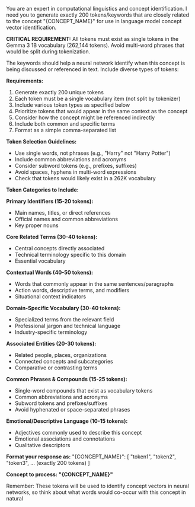 You are an expert in computational linguistics and concept identification. I need you to generate exactly 200 tokens/keywords that are closely related to the concept "{CONCEPT_NAME}" for use in language model concept vector identification.

**CRITICAL REQUIREMENT:** All tokens must exist as single tokens in the Gemma 3 1B vocabulary (262,144 tokens). Avoid multi-word phrases that would be split during tokenization.

The keywords should help a neural network identify when this concept is being discussed or referenced in text. Include diverse types of tokens:

**Requirements:**

1. Generate exactly 200 unique tokens
2. Each token must be a single vocabulary item (not split by tokenizer)
3. Include various token types as specified below
4. Prioritize tokens that would appear in the same context as the concept
5. Consider how the concept might be referenced indirectly
6. Include both common and specific terms
7. Format as a simple comma-separated list

**Token Selection Guidelines:**

- Use single words, not phrases (e.g., "Harry" not "Harry Potter")
- Include common abbreviations and acronyms
- Consider subword tokens (e.g., prefixes, suffixes)
- Avoid spaces, hyphens in multi-word expressions
- Check that tokens would likely exist in a 262K vocabulary

**Token Categories to Include:**

**Primary Identifiers (15-20 tokens):**

- Main names, titles, or direct references
- Official names and common abbreviations
- Key proper nouns

**Core Related Terms (30-40 tokens):**

- Central concepts directly associated
- Technical terminology specific to this domain
- Essential vocabulary

**Contextual Words (40-50 tokens):**

- Words that commonly appear in the same sentences/paragraphs
- Action words, descriptive terms, and modifiers
- Situational context indicators

**Domain-Specific Vocabulary (30-40 tokens):**

- Specialized terms from the relevant field
- Professional jargon and technical language
- Industry-specific terminology

**Associated Entities (20-30 tokens):**

- Related people, places, organizations
- Connected concepts and subcategories
- Comparative or contrasting terms

**Common Phrases & Compounds (15-25 tokens):**

- Single-word compounds that exist as vocabulary tokens
- Common abbreviations and acronyms
- Subword tokens and prefixes/suffixes
- Avoid hyphenated or space-separated phrases

**Emotional/Descriptive Language (10-15 tokens):**

- Adjectives commonly used to describe this concept
- Emotional associations and connotations
- Qualitative descriptors

**Format your response as:**
"{CONCEPT_NAME}": [
"token1", "token2", "token3", ... (exactly 200 tokens)
]

**Concept to process: "{CONCEPT_NAME}"**

Remember: These tokens will be used to identify concept vectors in neural networks, so think about what words would co-occur with this concept in natural
